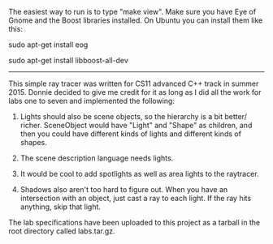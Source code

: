 The easiest way to run is to type "make view". Make sure you have Eye of Gnome
and the Boost libraries installed. On Ubuntu you can install them like this: 
  
sudo apt-get install eog

sudo apt-get install libboost-all-dev
  
--------------------------------------------------------------------------------

This simple ray tracer was written for CS11 advanced C++ track in summer
2015. Donnie decided to give me credit for it as long as I did all the
work for labs one to seven and implemented the following: 

1)  Lights should also be scene objects, so the hierarchy is a bit better/
    richer.  SceneObject would have "Light" and "Shape" as children, and then 
    you could have different kinds of lights and different kinds of shapes.

2)  The scene description language needs lights.

3)  It would be cool to add spotlights as well as area lights to the raytracer.

4)  Shadows also aren't too hard to figure out.  When you have an intersection 
    with an object, just cast a ray to each light.  If the ray hits anything, 
    skip that light.
    
The lab specifications have been uploaded to this project as a tarball in the
root directory called labs.tar.gz.


